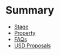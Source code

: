 # Summary

- [Stage](./stage.md)
- [Property](./property.md)
- [FAQs](./FAQs.md)
- [USD Proposals](./usd_proposals.md)
